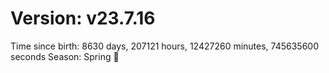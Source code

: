 # Version: v23.7.16
Time since birth: 8630 days, 207121 hours, 12427260 minutes, 745635600 seconds
Season: Spring 🌸
